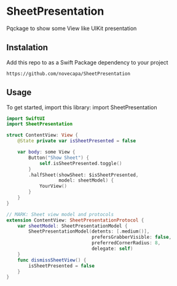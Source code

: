 # SheetPresentation

Pqckage to show some View like UIKit presentation

## Instalation

Add this repo to as a Swift Package dependency to your project

``` https://github.com/novecapa/SheetPresentation ```

## Usage

To get started, import this library: import SheetPresentation

```swift
import SwiftUI
import SheetPresentation

struct ContentView: View {
    @State private var isSheetPresented = false

    var body: some View {
        Button("Show Sheet") {
            self.isSheetPresented.toggle()
        }
        .halfSheet(showSheet: $isSheetPresented,
                   model: sheetModel) {
            YourView()
        }
    }
}

// MARK: Sheet view model and protocols
extension ContentView: SheetPresentationProtocol {
    var sheetModel: SheetPresentationModel {
        SheetPresentationModel(detents: [.medium()],
                               prefersGrabberVisible: false,
                               preferredCornerRadius: 8,
                               delegate: self)
    }
    func dismissSheetView() {
        isSheetPresented = false
    }
}
```
